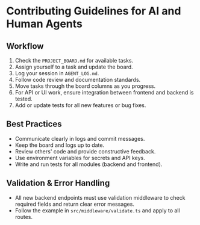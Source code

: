 # Contributing Guidelines for AI and Human Agents

## Workflow
1. Check the `PROJECT_BOARD.md` for available tasks.
2. Assign yourself to a task and update the board.
3. Log your session in `AGENT_LOG.md`.
4. Follow code review and documentation standards.
5. Move tasks through the board columns as you progress.
6. For API or UI work, ensure integration between frontend and backend is tested.
7. Add or update tests for all new features or bug fixes.

## Best Practices
- Communicate clearly in logs and commit messages.
- Keep the board and logs up to date.
- Review others' code and provide constructive feedback.
- Use environment variables for secrets and API keys.
- Write and run tests for all modules (backend and frontend).

## Validation & Error Handling
- All new backend endpoints must use validation middleware to check required fields and return clear error messages.
- Follow the example in `src/middleware/validate.ts` and apply to all routes.
